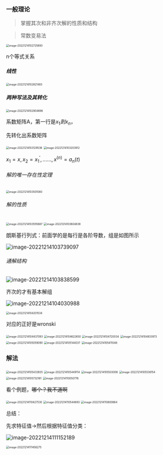 ### 一般理论

> 掌握其次和非齐次解的性质和结构

> 常数变易法

<img src="https://cdn.jsdelivr.net/gh/UserName/RepoName/202212142013686.png" alt="image-20221214102725893" style="zoom:50%;" />

n个等式关系

##### 线性

<img src="https://cdn.jsdelivr.net/gh/UserName/RepoName/202212142013739.png" alt="image-20221214102821483" style="zoom:50%;" />

##### 两种写法及其转化

<img src="https://cdn.jsdelivr.net/gh/UserName/RepoName/202212142013716.png" alt="image-20221214102904696" style="zoom:50%;" />

系数矩阵A，第一行是$x_1到x_n$，

先转化出系数矩阵

<img src="https://cdn.jsdelivr.net/gh/UserName/RepoName/202212142016687.png" alt="image-20221214103129536" style="zoom:50%;" />



<img src="https://cdn.jsdelivr.net/gh/UserName/RepoName/202212142013841.png" alt="image-20221214103203912" style="zoom:50%;" />



$x_1=x,x_2=x_1^{'},......,x^{(n)}=a_n(t)$

###### 解的唯一存在性定理

<img src="https://cdn.jsdelivr.net/gh/UserName/RepoName/202212142013792.png" alt="image-20221214103501080" style="zoom:50%;" />

###### 解的性质

<img src="https://cdn.jsdelivr.net/gh/UserName/RepoName/202212142013906.png" alt="image-20221214103555687" style="zoom:50%;" />

<img src="https://cdn.jsdelivr.net/gh/UserName/RepoName/202212142013506.png" alt="image-20221214103604838" style="zoom:50%;" />



朗斯基行列式：前面学的是每行是各阶导数，组是如图所示

![image-20221214103739097](https://cdn.jsdelivr.net/gh/UserName/RepoName/202212142013056.png)

###### 通解结构

![image-20221214103838599](https://cdn.jsdelivr.net/gh/UserName/RepoName/202212142016814.png)

齐次的才有基本解组



![image-20221214104030988](https://cdn.jsdelivr.net/gh/UserName/RepoName/202212142013955.png)

<img src="https://cdn.jsdelivr.net/gh/UserName/RepoName/202212142017286.png" alt="image-20221214104201534" style="zoom:50%;" />

对应的正好是wronski

<img src="https://cdn.jsdelivr.net/gh/UserName/RepoName/202212142013745.png" alt="image-20221214104437093" style="zoom:50%;" />



<img src="https://cdn.jsdelivr.net/gh/UserName/RepoName/202212142017105.png" alt="image-20221214104622650" style="zoom:50%;" />



<img src="https://cdn.jsdelivr.net/gh/UserName/RepoName/202212142017772.png" alt="image-20221214104720034" style="zoom:50%;" />



<img src="https://cdn.jsdelivr.net/gh/UserName/RepoName/202212142013490.png" alt="image-20221214104833973" style="zoom:50%;" />



<img src="https://cdn.jsdelivr.net/gh/UserName/RepoName/202212142013725.png" alt="image-20221214105059090" style="zoom:50%;" />



<img src="https://cdn.jsdelivr.net/gh/UserName/RepoName/202212142013364.png" alt="image-20221214105144037" style="zoom:50%;" />

<img src="https://cdn.jsdelivr.net/gh/UserName/RepoName/202212142013466.png" alt="image-20221214105411046" style="zoom:50%;" />







### 解法

<img src="https://cdn.jsdelivr.net/gh/UserName/RepoName/202212142017734.png" alt="image-20221214105433835" style="zoom:50%;" />



<img src="https://cdn.jsdelivr.net/gh/UserName/RepoName/202212142013892.png" alt="image-20221214105449114" style="zoom:50%;" />

<img src="https://cdn.jsdelivr.net/gh/UserName/RepoName/202212142017699.png" alt="image-20221214105503006" style="zoom:50%;" />

<img src="https://cdn.jsdelivr.net/gh/UserName/RepoName/202212142013198.png" alt="image-20221214105536154" style="zoom:50%;" />

<img src="https://cdn.jsdelivr.net/gh/UserName/RepoName/202212142013270.png" alt="image-20221214105732161" style="zoom:50%;" />

<img src="https://cdn.jsdelivr.net/gh/UserName/RepoName/202212142014142.png" alt="image-20221214110050776" style="zoom:50%;" />

看个例题，~~哪个？我不道啊~~

<img src="https://cdn.jsdelivr.net/gh/UserName/RepoName/202212142014689.png" alt="image-20221214110427530" style="zoom:50%;" />

<img src="https://cdn.jsdelivr.net/gh/UserName/RepoName/202212142017561.png" alt="image-20221214110544693" style="zoom:50%;" />

<img src="https://cdn.jsdelivr.net/gh/UserName/RepoName/202212142014544.png" alt="image-20221214110800664" style="zoom:50%;" />

总结：

先求特征值->然后根据特征值分类：

![image-20221214111152189](https://cdn.jsdelivr.net/gh/UserName/RepoName/202212142014606.png)

<img src="https://cdn.jsdelivr.net/gh/UserName/RepoName/202212142014831.png" alt="image-20221214111456275" style="zoom:50%;" />